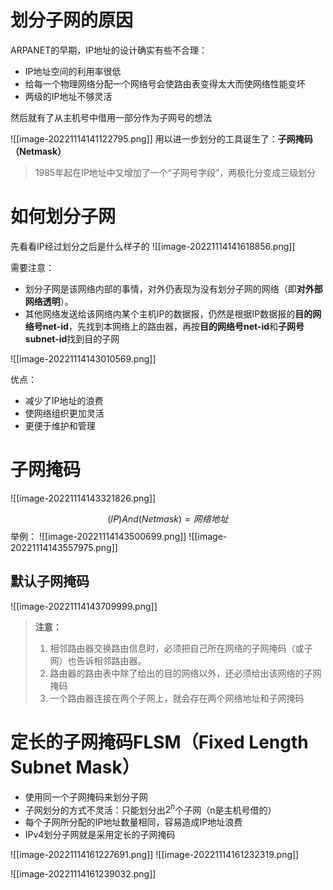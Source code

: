 # 划分子网的原因

ARPANET的早期，IP地址的设计确实有些不合理：
- IP地址空间的利用率很低
- 给每一个物理网络分配一个网络号会使路由表变得太大而使网络性能变坏
- 两级的IP地址不够灵活

然后就有了从主机号中借用一部分作为子网号的想法

![[image-20221114141122795.png]]
用以进一步划分的工具诞生了：**子网掩码（Netmask）**
>1985年起在IP地址中又增加了一个“子网号字段”，两极化分变成三级划分

# 如何划分子网

先看看IP经过划分之后是什么样子的
![[image-20221114141618856.png]]

需要注意：
- 划分子网是该网络内部的事情，对外仍表现为没有划分子网的网络（即**对外部网络透明**）。
- 其他网络发送给该网络内某个主机IP的数据报，仍然是根据IP数据报的**目的网络号net-id**，先找到本网络上的路由器，再按**目的网络号net-id**和**子网号subnet-id**找到目的子网

![[image-20221114143010569.png]]

优点：
- 减少了IP地址的浪费
- 使网络组织更加灵活
- 更便于维护和管理

# 子网掩码

![[image-20221114143321826.png]]

$$(IP)And(Netmask)=网络地址 $$
举例：
![[image-20221114143500699.png]]
![[image-20221114143557975.png]]

## 默认子网掩码
![[image-20221114143709999.png]]

>**注意：**
>1. 相邻路由器交换路由信息时，必须把自己所在网络的子网掩码（或子网）也告诉相邻路由器。
>2. 路由器的路由表中除了给出的目的网络以外，还必须给出该网络的子网掩码
>3. 一个路由器连接在两个子网上，就会存在两个网络地址和子网掩码

# 定长的子网掩码FLSM（Fixed Length Subnet Mask）

- 使用同一个子网掩码来划分子网
- 子网划分的方式不灵活：只能划分出$2^n$个子网（n是主机号借的）
- 每个子网所分配的IP地址数量相同，容易造成IP地址浪费
- IPv4划分子网就是采用定长的子网掩码

![[image-20221114161227691.png]]
![[image-20221114161232319.png]]

![[image-20221114161239032.png]]


